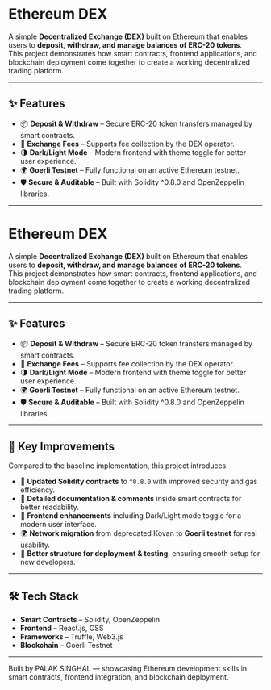 # Ethereum DEX  

A simple **Decentralized Exchange (DEX)** built on Ethereum that enables users to **deposit, withdraw, and manage balances of ERC-20 tokens**.  
This project demonstrates how smart contracts, frontend applications, and blockchain deployment come together to create a working decentralized trading platform.  

---

## ✨ Features  
- 📦 **Deposit & Withdraw** – Secure ERC-20 token transfers managed by smart contracts.  
- 💸 **Exchange Fees** – Supports fee collection by the DEX operator.  
- 🌗 **Dark/Light Mode** – Modern frontend with theme toggle for better user experience.  
- 🌍 **Goerli Testnet** – Fully functional on an active Ethereum testnet.  
- 🛡 **Secure & Auditable** – Built with Solidity ^0.8.0 and OpenZeppelin libraries.  

---

# Ethereum DEX  

A simple **Decentralized Exchange (DEX)** built on Ethereum that enables users to **deposit, withdraw, and manage balances of ERC-20 tokens**.  
This project demonstrates how smart contracts, frontend applications, and blockchain deployment come together to create a working decentralized trading platform.  

---

## ✨ Features  
- 📦 **Deposit & Withdraw** – Secure ERC-20 token transfers managed by smart contracts.  
- 💸 **Exchange Fees** – Supports fee collection by the DEX operator.  
- 🌗 **Dark/Light Mode** – Modern frontend with theme toggle for better user experience.  
- 🌍 **Goerli Testnet** – Fully functional on an active Ethereum testnet.  
- 🛡 **Secure & Auditable** – Built with Solidity ^0.8.0 and OpenZeppelin libraries.  

---

## 🔑 Key Improvements  
Compared to the baseline implementation, this project introduces:  
- 🔄 **Updated Solidity contracts** to `^0.8.0` with improved security and gas efficiency.  
- 📜 **Detailed documentation & comments** inside smart contracts for better readability.  
- 🎨 **Frontend enhancements** including Dark/Light mode toggle for a modern user interface.  
- 🌍 **Network migration** from deprecated Kovan to **Goerli testnet** for real usability.  
- 🧪 **Better structure for deployment & testing**, ensuring smooth setup for new developers.  


---


## 🛠 Tech Stack  
- **Smart Contracts** – Solidity, OpenZeppelin  
- **Frontend** – React.js, CSS  
- **Frameworks** – Truffle, Web3.js  
- **Blockchain** – Goerli Testnet  

---

Built by PALAK SINGHAL — showcasing Ethereum development skills in smart contracts, frontend integration, and blockchain deployment.